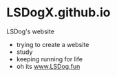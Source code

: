 # LSDogX.github.io
LSDog's website
- trying to create a website
- study
- keeping running for life
- oh its www.LSDog.fun
